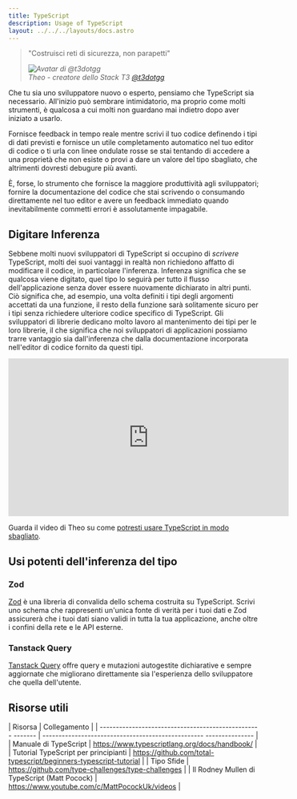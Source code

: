 ```yaml
---
title: TypeScript
description: Usage of TypeScript
layout: ../../../layouts/docs.astro
---
```


<blockquote className="w-full relative border-l-4 italic bg-t3-purple-200 dark:text-t3-purple-50 text-zinc-900 dark:bg-t3-purple-300/20 p-2 arrotondato-md text-sm my-3 border-neutral-500 quote">
  <div className="relative w-fit flex items-center justify-center p-1">
    <p className="mb-4 text-lg">
      <span aria-hidden="true">&quot;</span>Costruisci reti di sicurezza, non parapetti<span aria-hidden="true">&quot;</span>
    </p>
  </div>
  <cite className="flex items-center justify-end pr-4 pb-2">
    <img
      alt="Avatar di @t3dotgg"
      className="w-12 mr-4 arrotondato-pieno bg-neutro-500"
      src="/images/theo_300x300.webp"
    />
    <div className="flex flex-col items-start not-italic">
      <span className=" text-sm font-semibold">Theo - creatore dello Stack T3</span>
      <a
        href="https://twitter.com/t3dotgg"
        destinazione="_blank"
        rel="noopener noreferrer"
        className="testo-sm"
      >
        @t3dotgg
      </a>
    </div>
  </cite>
</blockquote>

Che tu sia uno sviluppatore nuovo o esperto, pensiamo che TypeScript sia necessario. All'inizio può sembrare intimidatorio, ma proprio come molti strumenti, è qualcosa a cui molti non guardano mai indietro dopo aver iniziato a usarlo.

Fornisce feedback in tempo reale mentre scrivi il tuo codice definendo i tipi di dati previsti e fornisce un utile completamento automatico nel tuo editor di codice o ti urla con linee ondulate rosse se stai tentando di accedere a una proprietà che non esiste o provi a dare un valore del tipo sbagliato, che altrimenti dovresti debugure più avanti.

È, forse, lo strumento che fornisce la maggiore produttività agli sviluppatori; fornire la documentazione del codice che stai scrivendo o consumando direttamente nel tuo editor e avere un feedback immediato quando inevitabilmente commetti errori è assolutamente impagabile.

## Digitare Inferenza

Sebbene molti nuovi sviluppatori di TypeScript si occupino di _scrivere_ TypeScript, molti dei suoi vantaggi in realtà non richiedono affatto di modificare il codice, in particolare l'inferenza. Inferenza significa che se qualcosa viene digitato, quel tipo lo seguirà per tutto il flusso dell'applicazione senza dover essere nuovamente dichiarato in altri punti. Ciò significa che, ad esempio, una volta definiti i tipi degli argomenti accettati da una funzione, il resto della funzione sarà solitamente sicuro per i tipi senza richiedere ulteriore codice specifico di TypeScript. Gli sviluppatori di librerie dedicano molto lavoro al mantenimento dei tipi per le loro librerie, il che significa che noi sviluppatori di applicazioni possiamo trarre vantaggio sia dall'inferenza che dalla documentazione incorporata nell'editor di codice fornito da questi tipi.

<div class="embed">
<iframe width="560" height="315" src="https://www.youtube.com/embed/RmGHnYUqQ4k" title="Potresti usare Typescript errato" frameborder="0" allow="accelerometro; riproduzione automatica ; scrittura negli appunti; supporto crittografato; giroscopio; picture-in-picture" allowfullscreen></iframe>
</div>

Guarda il video di Theo su come [potresti usare TypeScript in modo sbagliato](https://www.youtube.com/watch?v=RmGHnYUqQ4k).

## Usi potenti dell'inferenza del tipo

### Zod

[Zod](https://github.com/colinhacks/zod) è una libreria di convalida dello schema costruita su TypeScript. Scrivi uno schema che rappresenti un'unica fonte di verità per i tuoi dati e Zod assicurerà che i tuoi dati siano validi in tutta la tua applicazione, anche oltre i confini della rete e le API esterne.

### Tanstack Query

[Tanstack Query](https://tanstack.com/query/v4/) offre query e mutazioni autogestite dichiarative e sempre aggiornate che migliorano direttamente sia l'esperienza dello sviluppatore che quella dell'utente.

## Risorse utili

| Risorsa | Collegamento |
| -------------------------------------------------- ------- | -------------------------------------------------- --------------- |
| Manuale di TypeScript | https://www.typescriptlang.org/docs/handbook/ |
| Tutorial TypeScript per principianti | https://github.com/total-typescript/beginners-typescript-tutorial |
| Tipo Sfide | https://github.com/type-challenges/type-challenges |
| Il Rodney Mullen di TypeScript (Matt Pocock) | https://www.youtube.com/c/MattPocockUk/videos |